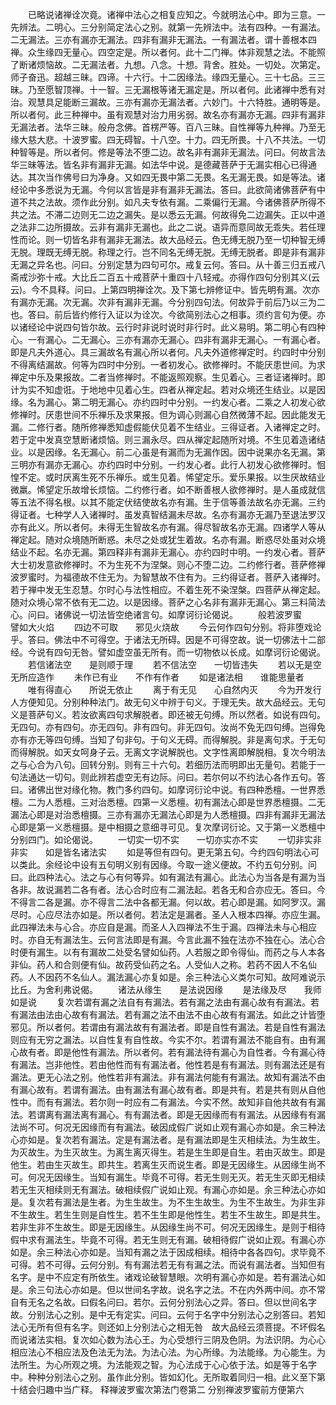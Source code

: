 <!-- { "loadSidebar": true } -->
　　已略说诸禅诠次竟。诸禅中法心之相复应知之。今就明法心中。即为三意。一先辨法。二明心。三分别简定法心之别。就第一先辨法中。法有四种。一有漏法。二无漏法。三亦有漏亦无漏法。四非有漏非无漏法。一有漏法者。谓十善根本四禅。众生缘四无量心。四空定是。所以者何。此十二门禅。体非观慧之法。不能照了断诸烦恼故。二无漏法者。九想。八念。十想。背舍。胜处。一切处。次第定。师子奋迅。超越三昧。四谛。十六行。十二因缘法。缘四无量心。三十七品。三三昧。乃至愿智顶禅。十一智。三无漏根等诸无漏定是。所以者何。此诸禅中悉有对治。观慧具足能断三漏故。三亦有漏亦无漏法者。六妙门。十六特胜。通明等是。所以者何。此三种禅中。虽有观慧对治力用劣弱。故名亦有漏亦无漏。四非有漏非无漏法者。法华三昧。般舟念佛。首楞严等。百八三昧。自性禅等九种禅。乃至无缘大慈大悲。十波罗蜜。四无碍智。十八空。十力。四无所畏。十八不共法。一切种智等是。所以者何。修是等法不堕二边。故名非有漏非无漏法。问曰。何故言法华三昧等法。皆名非有漏非无漏。如法华中说。是德藏菩萨于无漏实相心已得通达。其次当作佛号曰为净身。又如四无畏中第二无畏。名无漏无畏。如是等法。诸经论中多悉说为无漏。今何以言皆是非有漏非无漏法。答曰。此欲简诸佛菩萨有中道不共之法故。须作此分别。如凡夫专依有漏。二乘偏行无漏。今诸佛菩萨所得不共之法。不滞二边则无二边之漏失。是以悉云无漏。何故得免二边漏失。正以中道之法非二边所摄故。云非有漏非无漏也。此之二说。语异而意同故无乖失。若任理性而论。则一切皆名非有漏非无漏法。故大品经云。色无缚无脱乃至一切种智无缚无脱。理既无缚无脱。称理之行。岂不同名无缚无脱。无缚无脱者。即是非有漏非无漏之异名也。问曰。分别定慧为四句可尔。戒复云何。答曰。从十善三归五戒八斋戒沙弥十戒。大比丘二百五十戒菩萨十重四十八轻戒。亦得作四句分别其义(云云)。今不具释。问曰。上第四明禅诠次。及下第七辨修证中。皆先明有漏。次亦有漏亦无漏。次无漏。次非有漏非无漏。今分别四句法。何故异于前后乃以三为二也。答曰。前后皆约修行入证以为诠次。今欲简别法心之相事。须约言句为便。亦以诸经论中说四句皆尔故。云行时非说时说时非行时。此义易明。第二明心有四种心。一有漏心。二无漏心。三亦有漏亦无漏心。四非有漏非无漏心。一有漏心者。即是凡夫外道心。具三漏故名有漏心所以者何。凡夫外道修禅定时。约四时中分别不得离结漏故。何等为四时中分别。一者初发心。欲修禅时。不能厌患世间。为求禅定中乐及果报故。二者当修禅时。不能返照观察。生见着心。三者证诸禅时。即计为实不知虚诳。于地地中见着心生。四者从禅定起。若对众境还生结业。以是因缘。名为漏心。第二明无漏心。亦约四时中分别。一约发心者。二乘之人初发心欲修禅时。厌患世间不乐禅乐及求果报。但为调心则漏心自然微薄不起。因此能发无漏。二修行者。随所修禅悉知虚假能伏见着不生结业。三得证者。入诸禅定之时。若于定中发真空慧断诸烦恼。则三漏永尽。四从禅定起随所对境。不生见着造诸结业。以是因缘。名无漏心。前二心虽是有漏而为无漏作因。因中说果亦名无漏。第三明亦有漏亦无漏心。亦约四时中分别。一约发心者。此行人初发心欲修禅时。恛惶不定。或时厌离生死不乐禅乐。或生见着。悕望定乐。爱乐果报。以生厌故结业微羸。悕望定乐故增长烦恼。二约修行者。如不断善根人欲修禅时。是人虽成就信等五法不得名根。以其不能定伏结使故名亦有漏。生于信等善法故名亦无漏。三约得证者。七种学人入诸禅时。虽发真智结漏未尽故。名亦有漏亦无漏乃至退法罗汉亦有此义。所以者何。未得无生智故名亦有漏。得尽智故名亦无漏。四诸学人等从禅定起。随对众境随所断惑。未尽之处或犹生着故。名亦有漏。断惑尽处虽对众境结业不起。名亦无漏。第四释非有漏非无漏心。亦约四时中明。一约发心者。菩萨大士初发意欲修禅时。不为生死不为涅槃。则心不堕二边。二约修行者。菩萨修禅波罗蜜时。为福德故不住无为。为智慧故不住有为。三约得证者。菩萨入诸禅时。若于禅中发无生忍慧。尔时心与法性相应。不着生死不染涅槃。四菩萨从禅定起。随对众境心常不依有无二边。以是因缘。菩萨之心名非有漏非无漏心。第三料简法心。问曰。诸佛说一切法皆空绝诸言句。如摩诃衍论偈说。
　　般若波罗蜜　　譬如大火焰
　　四边不可取　　邪见火烧故
　　今云何作四句分别。将非堕戏论乎。答曰。佛法中不可得空。于诸法无所碍。因是不可得空故。说一切佛法十二部经。今说有四句无咎。譬如虚空虽无所有。而一切物依以长成。如摩诃衍论偈说。
　　若信诸法空　　是则顺于理
　　若不信法空　　一切皆违失
　　若以无是空　　无所应造作
　　未作已有业　　不作有作者
　　如是诸法相　　谁能思量者
　　唯有得直心　　所说无依止
　　离于有无见　　心自然内灭
　　今为开发行人方便知见。分别种种法门。故无句义中辨于句义。于理无失。故大品经云。无句义是菩萨句义。若汝欲离四句求解脱者。即还被无句缚。所以然者。如说有四句。无四句。亦有四句。亦无四句。非有四句。非无四句。汝尚不免无四句缚。岂得免亦有亦无等四句缚。当知了句非句。于句义无碍。而得解脱。非是离句求。于无句而得解脱。如天女呵身子云。无离文字说解脱也。文字性离即解脱相。复次今明法之与心合为八句。回转分别。则有三十六句。若细历法而明即出无量句。若能于一句法通达一切句。则此辨若虚空无有边际。问曰。若尔何以不约法心各作五句。答曰。诸佛出世对缘化物。教门多约四句。如摩诃衍论中说。有四种悉檀。一世界悉檀。二为人悉檀。三对治悉檀。四第一义悉檀。初有漏法心即是世界悉檀摄。二无漏法心即是对治悉檀摄。三亦有漏亦无漏法心即是为人悉檀摄。四非有漏非无漏法心即是第一义悉檀摄。是中相摄之意细寻可见。复次摩诃衍论。又于第一义悉檀中分别四门。如论偈说。
　　一切实一切不实　　一切亦实亦不实
　　一切非实非非实　　如是皆名诸法实
　　如是等但有四句。更无第五句。今约四句明法心可以类此。余经论中设有五句明义别有因缘。今取一途义便故。不约五句分别。问曰。此四种法心。法之与心有何等异。如有漏法有漏心。此法心为当各是有漏为当各非。故说漏若二各有者。法心合时应有二漏法起。若各无和合亦应无。答曰。今不得言二各是漏。亦不得言二法中各都无漏。何以故。若心即是漏。如阿罗汉。漏尽时。心应尽法亦如是。所以者何。若法定是漏者。圣人入根本四禅。亦应生漏。此四禅法未与心合。亦应自是漏。而圣人入四禅法不生于漏。四禅法未与心相应时。亦自无有漏法生。云何言法即是有漏。今言此漏不独在法亦不独在心。法心合时便有漏生。以有有漏故二处受名譬如仙药。人若服之即令得仙。而药之与人本各非仙。药人和合则便有仙。故药受仙药之名。人受仙人之称。若药不因人不名仙药。人不因药不名仙人。漏法漏心亦复如是。余三种法心义类尔可知。故阿难说示比丘。为舍利弗说偈。
　　诸法从缘生　　是法说因缘
　　是法缘及尽　　我师如是说
　　复次若谓有漏之法自有有漏法。若有漏之法由有漏心故有有漏法。若有漏法由法由心故有有漏法。若有漏之法不由法不由心故有有漏法。如此之计皆堕邪见。所以者何。若谓由有漏法故有有漏法者。即是自性有漏法。若是自性有漏法则应有无穷之漏法。以自性复有自性故。今实不尔。若谓有漏法不能自有。由有漏心故有者。即是他性有漏法。所以者何。若有漏法待有漏心为自性者。今有漏心待有漏法。岂非他性。若由他性而有有漏法者。他性若是有有漏法。则有漏法还是有漏法。更无心法之别。他性若非有漏法。非有漏法何能有有漏法。故知有漏法不由有漏心故有。若谓有漏法。由有漏法有漏心故有者。即是共有。若是共有则从自他性中。而有有漏法。若尔则一时应有二有漏法。今实不然。故知非自他共故有有漏法。若谓离有漏法离有漏心。有有漏法者。即是无因缘而有有漏法。从因缘有有漏法尚不可。何况无因缘而有有漏法。破因成假广说如止观有漏心亦如是。余三种法心亦如是。复次若有漏法。定是有漏法者。是有漏法即是生灭相续法。为生故生。为灭故生。为生灭故生。为离生离灭得生。若是生生即是自生。若由灭故生。即是他生。若由生灭故生。即共生。若离生灭而说生者。即是无因缘生。从因缘生尚不可。何况无因缘生。当知有漏生。毕竟不可得。若无生则无灭。若无生灭即无相续若无生灭相续则无有漏法。破相续假广说如止观。有漏心亦如是。余三种法心亦如是。复次若有漏法是生者。为生生故生。为不生生故生。为生不生故生。为非生非不生故生。若生生则是自性生。若不生生即是他性生。若生不生故生。即是共生。若非生非不生故生。即是无因缘生。从因缘生尚不可。何况无因缘生。是则于相待假中求有漏法生。毕竟不可得。若无生则无有漏。破相待假广说如止观。有漏心亦如是。余三种法心亦如是。当知有漏之法于因成相续。相待中各各四句。求毕竟不可得。若不可得。云何分别。有有漏法若无有有漏之法。而说有漏法者。当知但有名字。是中不应定有所依生。诸戏论破智慧眼。次明有漏心亦如是。若有漏法心如是。余三句法心亦如是。但以世间名字故。说名字之法。不在内外两中间。亦不常自有无名之名故。曰假名问曰。若尔。云何分别法心之异。答曰。但以世间名字故。分别法心之别。是中无有定实。问曰。云何于名字中分别法心之别答曰。若知法心无所有但有名字。则还如上分别法心之相无咎　故大品经云须菩提。不坏假名而说诸法实相。复次如心数为法心王。为心受想行三阴及色阴。为法识阴。为心心相应法心不相应法及色法无为法。为法心法。为心所缘。为法能缘。为心能生。为法所生。为心所观之境。为法能观之智。为心法成于心心依于法。如是等于名字中。种种分别法心之别。虽作此分别。皆如幻化。无所取着同归一相。此义至下第十结会归趣中当广释。
释禅波罗蜜次第法门卷第二
分别禅波罗蜜前方便第六
